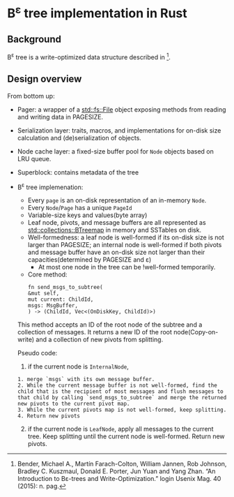 # B<sup>ε</sup> tree implementation in Rust

## Background

B<sup>ε</sup> tree is a write-optimized data structure described in [^fn].

## Design overview
From bottom up:

- Pager: a wrapper of a [std::fs::File](https://doc.rust-lang.org/std/fs/struct.File.html) object exposing methods from reading and writing data in PAGESIZE.
- Serialization layer: traits, macros, and implementations for on-disk size calculation and (de)serialization of objects.
- Node cache layer: a fixed-size buffer pool for `Node` objects based on LRU queue.
- Superblock: contains metadata of the tree
- B<sup>ε</sup> tree implemenation:
  - Every `page` is an on-disk representation of an in-memory `Node`.
  - Every `Node`/`Page` has a unique `PageId`
  - Variable-size keys and values(byte array)
  - Leaf node, pivots, and message buffers are all represented as [std::collections::BTreemap](https://doc.rust-lang.org/std/collections/struct.BTreeMap.html) in memory and SSTables on disk.
  - Well-formedness: a leaf node is well-formed if its on-disk size is not larger than PAGESIZE; an internal node is well-formed if both pivots and message buffer have an on-disk size not larger than their capacities(determined by PAGESIZE and ε)
    - At most one node in the tree can be !well-formed temporarily.
  - Core method:
      ```
      fn send_msgs_to_subtree(
      &mut self,
      mut current: ChildId,
      msgs: MsgBuffer,
      ) -> (ChildId, Vec<(OnDiskKey, ChildId)>)
      ```


  This method accepts an ID of the root node of the subtree and a collection of messages. It returns a new ID of the root node(Copy-on-write) and a collection of new pivots from splitting.

  Pseudo code:
    1. if the current node is `InternalNode`,
       
      1. merge `msgs` with its own message buffer.
      2. While the current message buffer is not well-formed, find the child that is the recipient of most messages and flush messages to that child by calling `send_msgs_to_subtree` and merge the returned new pivots to the current pivot map.
      3. While the current pivots map is not well-formed, keep splitting.
      4. Return new pivots
    2. if the current node is `LeafNode`, apply all messages to the current tree. Keep splitting until the current node is well-formed. Return new pivots.

[^fn]: Bender, Michael A., Martín Farach-Colton, William Jannen, Rob Johnson, Bradley C. Kuszmaul, Donald E. Porter, Jun Yuan and Yang Zhan. “An Introduction to Bε-trees and Write-Optimization.” login Usenix Mag. 40 (2015): n. pag.
